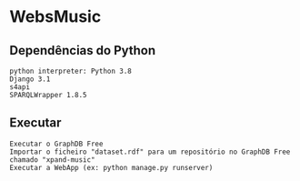 # WebsMusic

## Dependências do Python
	python interpreter: Python 3.8
	Django 3.1
	s4api
	SPARQLWrapper 1.8.5

## Executar
	Executar o GraphDB Free
	Importar o ficheiro "dataset.rdf" para um repositório no GraphDB Free chamado "xpand-music"
	Executar a WebApp (ex: python manage.py runserver)
